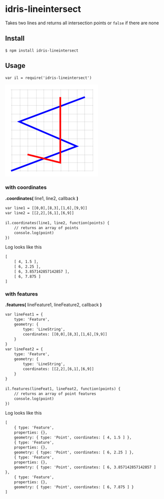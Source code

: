 # idris-lineintersect

Takes two lines and returns all intersection points or ```false``` if there are none

## Install

```
$ npm install idris-lineintersect
```

## Usage

```
var il = require('idris-lineintersect')
```

![Line intersections example image](lineIntersect.png)

### with coordinates

**.coordinates(** line1, line2, callback **)**

```
var line1 = [[0,0],[8,3],[1,6],[9,9]]
var line2 = [[2,2],[6,1],[6,9]]

il.coordinates(line1, line2, function(points) {
	// returns an array of points
	console.log(point)
})
```

Log looks like this

```
[ 
	[ 4, 1.5 ],
	[ 6, 2.25 ],
	[ 6, 3.857142857142857 ],
	[ 6, 7.875 ] 
]
```

### with features

**.features(** lineFeature1, lineFeature2, callback **)**

```
var lineFeat1 = {
	type: 'Feature', 
	geometry: {
		type: 'LineString', 
		coordinates: [[0,0],[8,3],[1,6],[9,9]] 
	}
}
var lineFeat2 = {
	type: 'Feature', 
	geometry: {
		type: 'LineString', 
		coordinates: [[2,2],[6,1],[6,9]] 
	}
}

il.features(lineFeat1, lineFeat2, function(points) {
	// returns an array of point features
	console.log(point)
})
```

Log looks like this

```
[ 
	{ type: 'Feature',
    properties: {},
    geometry: { type: 'Point', coordinates: [ 4, 1.5 ] },
	{ type: 'Feature',
    properties: {},
    geometry: { type: 'Point', coordinates: [ 6, 2.25 ] },
	{ type: 'Feature',
    properties: {},
    geometry: { type: 'Point', coordinates: [ 6, 3.857142857142857 ] },
	{ type: 'Feature',
    properties: {},
    geometry: { type: 'Point', coordinates: [ 6, 7.875 ] }
]
```

